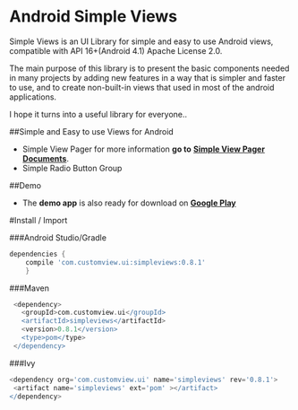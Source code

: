
# Android Simple Views

Simple Views is an UI Library for simple and easy to use Android views,
compatible with API 16+(Android 4.1) Apache License 2.0.

The main purpose of this library is to present the basic components needed in many projects by adding new features in a way that is simpler and faster to use, and to create non-built-in views that used in most of the android applications.

I hope it turns into a useful library for everyone..

##Simple and Easy to use Views for Android

 - Simple View Pager for more information **go to** [**Simple View Pager Documents**](https://github.com/savmm/AndroidSimpleViews/blob/master/Documents/SimpleViewPager.md).
 - Simple Radio Button Group

##Demo
 - The **demo app** is also ready for download on [**Google Play**](https://play.google.com/store/apps/details?id=com.customview.simpleviewpager.sample)

#Install / Import

###Android Studio/Gradle
 ```groovy
 dependencies {
     compile 'com.customview.ui:simpleviews:0.8.1'
     } 
```
###Maven
```groovy
 <dependency>
   <groupId>com.customview.ui</groupId>
   <artifactId>simpleviews</artifactId>
   <version>0.8.1</version>
   <type>pom</type>
 </dependency>
 ```
 
###Ivy
 ```groovy
 <dependency org='com.customview.ui' name='simpleviews' rev='0.8.1'>
  <artifact name='simpleviews' ext='pom' ></artifact>
</dependency>
 ```
